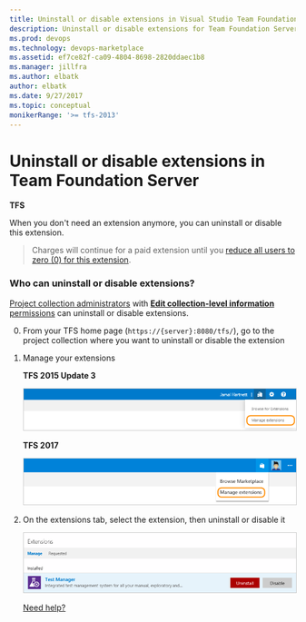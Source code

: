 ```yaml
---
title: Uninstall or disable extensions in Visual Studio Team Foundation Server (TFS)
description: Uninstall or disable extensions for Team Foundation Server
ms.prod: devops
ms.technology: devops-marketplace
ms.assetid: ef7ce82f-ca09-4804-8698-2820ddaec1b8
ms.manager: jillfra
ms.author: elbatk
author: elbatk
ms.date: 9/27/2017
ms.topic: conceptual
monikerRange: '>= tfs-2013'
---
```


# Uninstall or disable extensions in Team Foundation Server

**TFS** 

When you don't need an extension anymore, you can uninstall or disable this extension.

> Charges will continue for a paid extension 
> until you [reduce all users to zero (0) for this extension](./change-paid-extension-users.md). 

### Who can uninstall or disable extensions?

[Project collection administrators](../../organizations/security/set-project-collection-level-permissions.md) 
with [**Edit collection-level information** permissions](../../organizations/security/permissions.md#collection) 
can uninstall or disable extensions. 

0.	From your TFS home page (```https://{server}:8080/tfs/```), go to the project collection where you want to uninstall or disable the extension

0.	Manage your extensions

	**TFS 2015 Update 3**

	<img alt="Manage extensions" src="../_shared/_img/manage-extensions.png" style="border: 1px solid #CCCCCC" />
	
	**TFS 2017**

	<img alt="Manage extensions" src="../_shared/_img/manage-extensions2-new.png" style="border: 1px solid #CCCCCC" />

0. On the extensions tab, select the extension, then uninstall or disable it

	<img alt="Uninstall or disable an extension" src="../_shared/_img/uninstall-disable.png" style="border: 1px solid #CCCCCC" />

	[Need help?](../tfs-extension-faqs.md#get-support)
